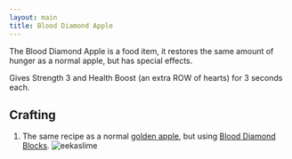 ```yaml
---
layout: main
title: Blood Diamond Apple
---
```


The Blood Diamond Apple is a food item, it restores the same amount of hunger as a normal apple, but has special effects.

Gives Strength 3 and Health Boost (an extra ROW of hearts) for 3 seconds each.

## Crafting

1) The same recipe as a normal [golden apple](http://minecraft.gamepedia.com/Golden_Apple), but using [Blood Diamond Blocks](https://teamcstudios.github.io/CStudiosMod/wiki/blooddiamondblock).
![eekaslime](https://t.gyazo.com/teams/chew/6e4604a74aee1fd40a78e4285f456434.png)
